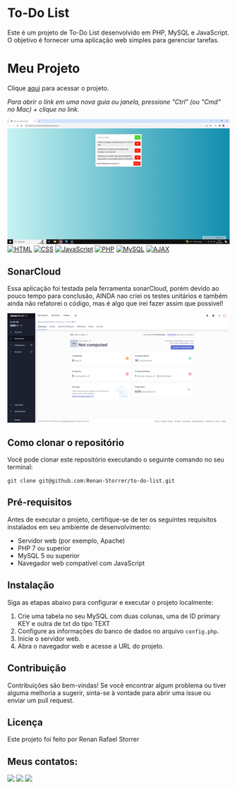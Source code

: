 # To-Do List

Este é um projeto de To-Do List desenvolvido em PHP, MySQL e JavaScript. O objetivo é fornecer uma aplicação web simples para gerenciar tarefas.

# Meu Projeto

Clique [aqui](https://todo-list-renanstorrer.000webhostapp.com/) para acessar o projeto.

*Para abrir o link em uma nova guia ou janela, pressione "Ctrl" (ou "Cmd" no Mac) + clique no link.*

![todolist](imagens/todolist.png)
[![HTML](https://img.shields.io/badge/-HTML-orange)](#)
[![CSS](https://img.shields.io/badge/-CSS-blue)](#)
[![JavaScript](https://img.shields.io/badge/-JavaScript-yellow)](#)
[![PHP](https://img.shields.io/badge/-PHP-purple)](#)
[![MySQL](https://img.shields.io/badge/-MySQL-blueviolet)](#)
[![AJAX](https://img.shields.io/badge/-AJAX-green)](#)

## SonarCloud

Essa aplicação foi testada pela ferramenta sonarCloud, porém devido ao pouco tempo para conclusão, AINDA nao criei os testes unitários e também ainda não refatorei o código, mas é algo que irei fazer assim que possivel! 


![sonarCloud](imagens/sonarCloud-todolist.png)

## Como clonar o repositório

Você pode clonar este repositório executando o seguinte comando no seu terminal:

```shell
git clone git@github.com:Renan-Storrer/to-do-list.git
````



## Pré-requisitos

Antes de executar o projeto, certifique-se de ter os seguintes requisitos instalados em seu ambiente de desenvolvimento:

- Servidor web (por exemplo, Apache)
- PHP 7 ou superior
- MySQL 5 ou superior
- Navegador web compatível com JavaScript

## Instalação

Siga as etapas abaixo para configurar e executar o projeto localmente:

1. Crie uma tabela no seu MySQL com duas colunas, uma de ID primary KEY e outra de txt do tipo TEXT
2. Configure as informações do banco de dados no arquivo `config.php`.
3. Inicie o servidor web.
4. Abra o navegador web e acesse a URL do projeto.

## Contribuição

Contribuições são bem-vindas! Se você encontrar algum problema ou tiver alguma melhoria a sugerir, sinta-se à vontade para abrir uma issue ou enviar um pull request.

## Licença

Este projeto foi feito por Renan Rafael Storrer

## Meus contatos:

<div> 
  <a href = "mailto:storrerrenan@gmail.com"><img src="https://img.shields.io/badge/-Gmail-%23333?style=for-the-badge&logo=gmail&logoColor=white" target="_blank"></a>
  <a href="https://www.linkedin.com/in/renanstorrer" target="_blank"><img src="https://img.shields.io/badge/-LinkedIn-%230077B5?style=for-the-badge&logo=linkedin&logoColor=white" target="_blank"></a> 
  <a href="http://api.whatsapp.com/send?1=pt_BR&phone=5541995843212" target="_blank"><img src="https://img.shields.io/badge/WhatsApp-25D366?style=for-the-badge&logo=whatsapp&logoColor=white" target="_blank"></a>
</div>


